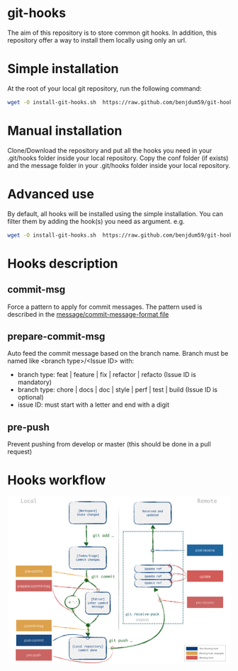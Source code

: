 # git-hooks

The aim of this repository is to store common git hooks. In addition, this repository offer a way to install them locally using only an url.

# Simple installation
At the root of your local git repository, run the following command:
```bash
wget -O install-git-hooks.sh  https://raw.github.com/benjdum59/git-hooks/master/install.sh ; bash install-git-hooks.sh
```

# Manual installation
Clone/Download the repository and put all the hooks you need in your .git/hooks folder inside your local repository.
Copy the conf folder (if exists) and the message folder in your .git/hooks folder inside your local repository.

# Advanced use
By default, all hooks will be installed using the simple installation. You can filter them by adding the hook(s) you need as argument.
e.g.

```bash
wget -O install-git-hooks.sh  https://raw.github.com/benjdum59/git-hooks/master/install.sh ; bash install-git-hooks.sh commit-msg
```

# Hooks description
## commit-msg
Force a pattern to apply for commit messages. The pattern used is described in the [message/commit-message-format file](https://github.com/benjdum59/git-hooks/blob/master/message/commit-message-format)

## prepare-commit-msg
Auto feed the commit message based on the branch name. Branch must be named like &lt;branch type&gt;/&lt;Issue ID&gt; with:
- branch type: feat | feature | fix | refactor | refacto (Issue ID is mandatory)
- branch type: chore | docs | doc | style | perf | test | build (Issue ID is optional)
- issue ID: must start with a letter and end with a digit

## pre-push
Prevent pushing from develop or master (this should be done in a pull request)

# Hooks workflow
![Hooks workflow](hooks-workflow.png)

